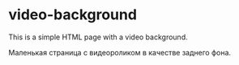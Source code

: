 # video-background
This is a simple HTML page with a video background.

Маленькая страница с видеороликом в качестве заднего фона.
